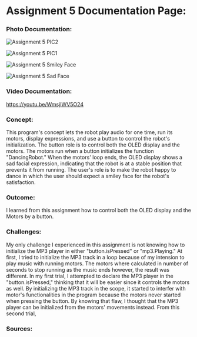 # Assignment 5 Documentation Page:

### Photo Documentation:

![Assignment 5 PIC2](https://user-images.githubusercontent.com/60816393/95710350-8957c300-0c71-11eb-85f7-4e0358ea492b.jpeg)

![Assignment 5 PIC1](https://user-images.githubusercontent.com/60816393/95710354-8a88f000-0c71-11eb-8589-56e024798164.jpeg)

![Assignment 5 Smiley Face](https://user-images.githubusercontent.com/60816393/95710358-8c52b380-0c71-11eb-9ad8-4263d17ee1c6.jpeg)

![Assignment 5 Sad Face](https://user-images.githubusercontent.com/60816393/95710361-8e1c7700-0c71-11eb-995e-3b060210045f.jpeg)

### Video Documentation:

https://youtu.be/WmsjIWV5O24

### Concept:

This program's concept lets the robot play audio for one time, run its motors, display expressions, and use a button to control the robot's initialization. The button role is to control both the OLED display and the motors. The motors run when a button initializes the function "DancingRobot." When the motors' loop ends, the OLED display shows a sad facial expression, indicating that the robot is at a stable position that prevents it from running. The user's role is to make the robot happy to dance in which the user should expect a smiley face for the robot's satisfaction.            

### Outcome:

I learned from this assignment how to control both the OLED display and the Motors by a button.

### Challenges:

My only challenge I experienced in this assignment is not knowing how to initialize the MP3 player in either "button.isPressed" or "mp3.Playing." At first, I tried to initialize the MP3 track in a loop because of my intension to play music with running motors. The motors where calculated in number of seconds to stop running as the music ends however, the result was different. In my first trial, I attempted to declare the MP3 player in the "button.isPressed," thinking that it will be easier since it controls the motors as well. By initializing the MP3 track in the scope, it started to interfer with motor's functionalities in the program because the motors never started when pressing the button. By knowing that flaw, I thought that the MP3 player can be initialized from the motors' movements instead. From this second trial, 

### Sources:
